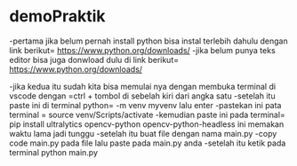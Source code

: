 # demoPraktik

-pertama jika belum pernah install python bisa instal terlebih dahulu dengan link berikut= https://www.python.org/downloads/
-jika belum punya teks editor bisa juga donwload dulu di link berikut= https://www.python.org/downloads/

-jika kedua itu sudah kita bisa memulai nya dengan membuka terminal di vscode dengan =ctrl + tombol di sebelah kiri dari angka satu
-setelah itu  paste ini di terminal python= -m venv myvenv lalu enter
-pastekan ini pata terminal = source venv/Scripts/activate
-kemudian paste ini pada terminal= pip install ultralytics opencv-python opencv-python-headless ini memakan waktu lama jadi tunggu
-setelah itu buat file dengan nama main.py
-copy code main.py pada file lalu paste pada main.py anda
-setelah itu ketik pada terminal python main.py

